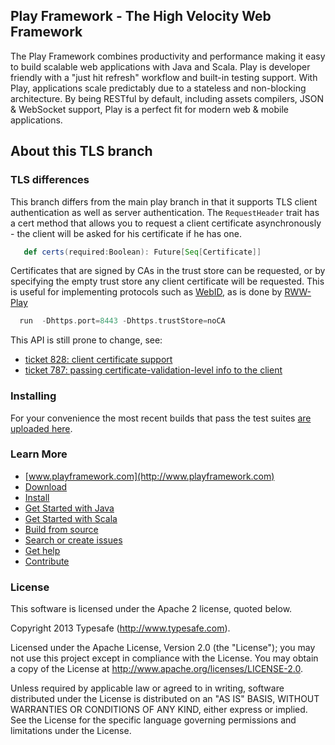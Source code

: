 ## Play Framework - The High Velocity Web Framework 

The Play Framework combines productivity and performance making it easy to build scalable web applications with Java and Scala.  Play is developer friendly with a "just hit refresh" workflow and built-in testing support.  With Play, applications scale predictably due to a stateless and non-blocking architecture.  By being RESTful by default, including assets compilers, JSON & WebSocket support, Play is a perfect fit for modern web & mobile applications.

## About this TLS branch

### TLS differences

This branch differs from the main play branch in that it supports TLS client authentication as well
as server authentication. The `RequestHeader` trait has a cert method that allows you to request a client
certificate asynchronously - the client will be asked for his certificate if he has one.

```scala
   def certs(required:Boolean): Future[Seq[Certificate]]
```

Certificates that are signed by CAs in the trust store can be requested, or by
specifying the empty trust store any client certificate will be requested. This
is useful for implementing protocols such as [WebID](http://webid.info/), as is done
by [RWW-Play](http://github.com/read-write-web/rww-play)

```scala
  run  -Dhttps.port=8443 -Dhttps.trustStore=noCA
```

This API is still prone to change, see:
* [ticket 828: client certificate support](https://play.lighthouseapp.com/projects/82401-play-20/tickets/828-client-certificate-support)
* [ticket 787: passing certificate-validation-level info to the client](https://play.lighthouseapp.com/projects/82401/tickets/787)

### Installing

For your convenience the most recent builds that pass the test suites [are uploaded here](http://bblfish.net/work/repo/builds/Play2/).


### Learn More
- [www.playframework.com](http://www.playframework.com)
- [Download](http://www.playframework.com/download)
- [Install](http://www.playframework.com/documentation/latest/Installing)
- [Get Started with Java](http://www.playframework.com/documentation/latest/JavaTodoList)
- [Get Started with Scala](http://www.playframework.com/documentation/latest/ScalaTodoList)
- [Build from source](http://www.playframework.com/documentation/latest/BuildingFromSource)
- [Search or create issues](https://github.com/playframework/playframework/issues)
- [Get help](http://stackoverflow.com/questions/tagged/playframework)
- [Contribute](http://www.playframework.com/documentation/latest/Guidelines)

### License

This software is licensed under the Apache 2 license, quoted below.

Copyright 2013 Typesafe (http://www.typesafe.com).

Licensed under the Apache License, Version 2.0 (the "License"); you may not use this project except in compliance with the License. You may obtain a copy of the License at http://www.apache.org/licenses/LICENSE-2.0.

Unless required by applicable law or agreed to in writing, software distributed under the License is distributed on an "AS IS" BASIS, WITHOUT WARRANTIES OR CONDITIONS OF ANY KIND, either express or implied. See the License for the specific language governing permissions and limitations under the License.

